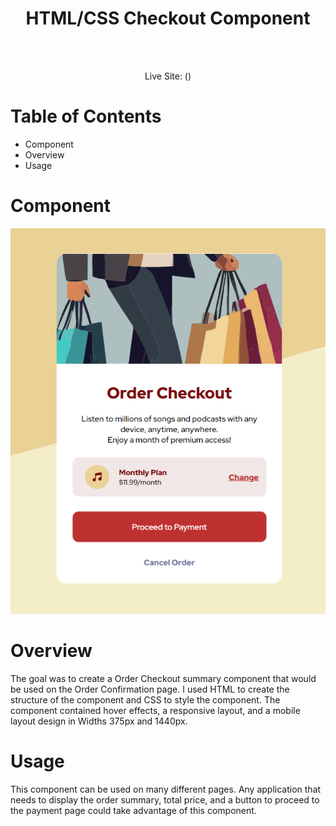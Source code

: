 <div align="center">
  <h1> HTML/CSS Checkout Component </h1>
  <br></br>
  <p>Live Site: ()</p>
</div>

<h1>Table of Contents</h1>

<ul>
  <li>Component</li>
  <li>Overview</li>
  <li>Usage</li>
</ul>

# Component
<div>
    <img src="images/Checkout_ss.png" alt="Checkout Component Screenshot">
    <br>
</div>

# Overview
<div>
    <p>
    The goal was to create a Order Checkout summary component that would be used on the Order Confirmation page. I used HTML to create the structure of the component and CSS to style the component. The component contained hover effects, a responsive layout, and a mobile layout design in Widths 375px and 1440px.
    </p>
</div>

# Usage
<div>
  <p>
  This component can be used on many different pages. Any application that needs to display the order summary, total price, and a button to proceed to the payment page could take advantage of this component.
  </p>
</div>